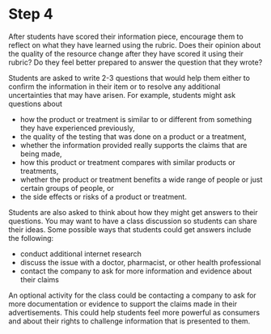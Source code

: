 # Step 4

After students have scored their information piece, encourage them to reflect on what they have learned using the rubric. Does their opinion about the quality of the resource change after they have scored it using their rubric? Do they feel better prepared to answer the question that they wrote? 

Students are asked to write 2-3 questions that would help them either to confirm the information in their item or to resolve any additional uncertainties that may have arisen. For example, students might ask questions about 

- how the product or treatment is similar to or different from something they have experienced previously,
- the quality of the testing that was done on a product or a treatment, 
- whether the information provided really supports the claims that are being made,
- how this product or treatment compares with similar products or treatments,
- whether the product or treatment benefits a wide range of people or just certain groups of people, or
- the side effects or risks of a product or treatment.

Students are also asked to think about how they might get answers to their questions. You may want to have a class discussion so students can share their ideas. Some possible ways that students could get answers include the following:

- conduct additional internet research
- discuss the issue with a doctor, pharmacist, or other health professional
- contact the company to ask for more information and evidence about their claims

An optional activity for the class could be contacting a company to ask for more documentation or evidence to support the claims made in their advertisements. This could help students feel more powerful as consumers and about their rights to challenge information that is presented to them. 